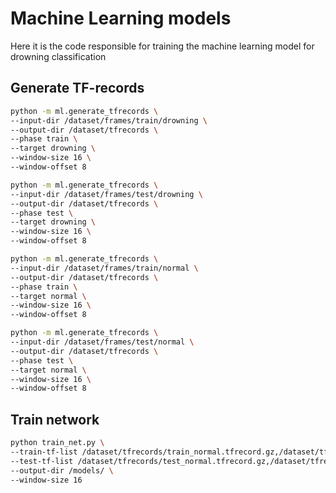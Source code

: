 # Machine Learning models
Here it is the code responsible for training the machine learning model for drowning classification

## Generate TF-records

```bash
python -m ml.generate_tfrecords \
--input-dir /dataset/frames/train/drowning \
--output-dir /dataset/tfrecords \
--phase train \
--target drowning \
--window-size 16 \
--window-offset 8
```

```bash
python -m ml.generate_tfrecords \
--input-dir /dataset/frames/test/drowning \
--output-dir /dataset/tfrecords \
--phase test \
--target drowning \
--window-size 16 \
--window-offset 8
```

```bash
python -m ml.generate_tfrecords \
--input-dir /dataset/frames/train/normal \
--output-dir /dataset/tfrecords \
--phase train \
--target normal \
--window-size 16 \
--window-offset 8
```

```bash
python -m ml.generate_tfrecords \
--input-dir /dataset/frames/test/normal \
--output-dir /dataset/tfrecords \
--phase test \
--target normal \
--window-size 16 \
--window-offset 8
```


## Train network

```bash
python train_net.py \
--train-tf-list /dataset/tfrecords/train_normal.tfrecord.gz,/dataset/tfrecords/train_drowning.tfrecord.gz \
--test-tf-list /dataset/tfrecords/test_normal.tfrecord.gz,/dataset/tfrecords/test_drowning.tfrecord.gz \
--output-dir /models/ \
--window-size 16
```